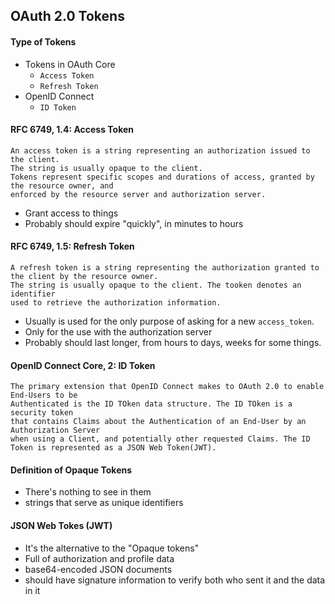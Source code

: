 ## OAuth 2.0 Tokens

#### Type of Tokens
- Tokens in OAuth Core
  - `Access Token`
  - `Refresh Token`
- OpenID Connect
  - `ID Token`

#### RFC 6749, 1.4: Access Token
```
An access token is a string representing an authorization issued to the client.
The string is usually opaque to the client.
Tokens represent specific scopes and durations of access, granted by the resource owner, and
enforced by the resource server and authorization server.
```
- Grant access to things
- Probably should expire "quickly", in minutes to hours

#### RFC 6749, 1.5: Refresh Token
```
A refresh token is a string representing the authorization granted to the client by the resource owner.
The string is usually opaque to the client. The tooken denotes an identifier
used to retrieve the authorization information.
```
- Usually is used for the only purpose of asking for a new `access_token`.
- Only for the use with the authorization server
- Probably should last longer, from hours to days, weeks for some things.

#### OpenID Connect Core, 2: ID Token
```
The primary extension that OpenID Connect makes to OAuth 2.0 to enable End-Users to be
Authenticated is the ID TOken data structure. The ID TOken is a security token
that contains Claims about the Authentication of an End-User by an Authorization Server
when using a Client, and potentially other requested Claims. The ID Token is represented as a JSON Web Token(JWT).
```

#### Definition of Opaque Tokens
- There's nothing to see in them
- strings that serve as unique identifiers

#### JSON Web Tokes (JWT)
- It's the alternative to the "Opaque tokens"
- Full of authorization and profile data
- base64-encoded JSON documents
- should have signature information to verify both who sent it and the data in it
